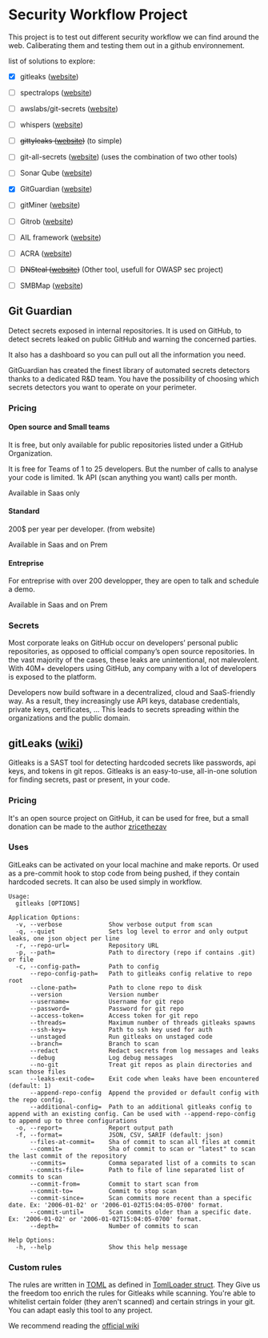 # Security Workflow Project

This project is to test out different security workflow we can find around the web. Caliberating them and testing them out in a github environnement.

list of solutions to explore:
- [x] gitleaks ([website](https://github.com/zricethezav/gitleaks))
- [ ] spectralops ([website](https://spectralops.io/))
- [ ] awslabs/git-secrets ([website](https://spectralops.io/))
- [ ] whispers ([website](https://github.com/Skyscanner/whispers))
- [ ] <s>gittyleaks ([website](https://github.com/kootenpv/gittyleaks))</s> (to simple)
- [ ] git-all-secrets ([website](https://github.com/anshumanbh/git-all-secrets)) (uses the combination of two other tools)
- [ ] Sonar Qube ([website](https://www.sonarqube.org/))
- [x] GitGuardian ([website](https://www.gitguardian.com/))
- [ ] gitMiner ([website](https://linuxsecurity.expert/tools/gitminer/))
- [ ] Gitrob ([website](https://linuxsecurity.expert/tools/gitrob/))
- [ ] AIL framework ([website](https://linuxsecurity.expert/tools/ail-framework/))
- [ ] ACRA ([website](https://linuxsecurity.expert/tools/acra/))
- [ ] <s>DNSteal ([website](https://linuxsecurity.expert/tools/dnsteal/))</s> (Other tool, usefull for OWASP sec project)
- [ ] SMBMap ([website](https://linuxsecurity.expert/tools/smbmap/))


## Git Guardian

Detect secrets exposed in internal repositories. It is used on GitHub, to detect secrets leaked on public GitHub and warning the concerned parties.

It also has a dashboard so you can pull out all the information you need.

GitGuardian has created the finest library of automated secrets detectors thanks to a dedicated R&D team. You have the possibility of choosing which secrets detectors you want to operate on your perimeter.

### Pricing

#### Open source and Small teams

It is free, but only available for public repositories listed under a GitHub Organization.

It is free for Teams of 1 to 25 developers. But the number of calls to analyse your code is limited. 1k API (scan anything you want) calls per month.

Available in Saas only

#### Standard

200$ per year per developer. (from website)

Available in Saas and on Prem

#### Entreprise

For entreprise with over 200 developper, they are open to talk and schedule a demo.

Available in Saas and on Prem

### Secrets

Most corporate leaks on GitHub occur on developers’ personal public repositories, as opposed to official company’s open source repositories. In the vast majority of the cases, these leaks are unintentional, not malevolent. With 40M+ developers using GitHub, any company with a lot of developers is exposed to the platform.

Developers now build software in a decentralized, cloud and SaaS-friendly way. As a result, they increasingly use API keys, database credentials, private keys, certificates, ... This leads to secrets spreading within the organizations and the public domain.

## gitLeaks ([wiki](https://github.com/zricethezav/gitleaks))

Gitleaks is a SAST tool for detecting hardcoded secrets like passwords, api keys, and tokens in git repos. Gitleaks is an easy-to-use, all-in-one solution for finding secrets, past or present, in your code.

### Pricing

It's an open source project on GitHub, it can be used for free, but a small donation can be made to the author [zricethezav](https://github.com/zricethezav)

### Uses

GitLeaks can be activated on your local machine and make reports. Or used as a pre-commit hook to stop code from being pushed, if they contain hardcoded secrets. It can also be used simply in workflow.

```
Usage:
  gitleaks [OPTIONS]

Application Options:
  -v, --verbose             Show verbose output from scan
  -q, --quiet               Sets log level to error and only output leaks, one json object per line
  -r, --repo-url=           Repository URL
  -p, --path=               Path to directory (repo if contains .git) or file
  -c, --config-path=        Path to config
      --repo-config-path=   Path to gitleaks config relative to repo root
      --clone-path=         Path to clone repo to disk
      --version             Version number
      --username=           Username for git repo
      --password=           Password for git repo
      --access-token=       Access token for git repo
      --threads=            Maximum number of threads gitleaks spawns
      --ssh-key=            Path to ssh key used for auth
      --unstaged            Run gitleaks on unstaged code
      --branch=             Branch to scan
      --redact              Redact secrets from log messages and leaks
      --debug               Log debug messages
      --no-git              Treat git repos as plain directories and scan those files
      --leaks-exit-code=    Exit code when leaks have been encountered (default: 1)
      --append-repo-config  Append the provided or default config with the repo config.
      --additional-config=  Path to an additional gitleaks config to append with an existing config. Can be used with --append-repo-config to append up to three configurations
  -o, --report=             Report output path
  -f, --format=             JSON, CSV, SARIF (default: json)
      --files-at-commit=    Sha of commit to scan all files at commit
      --commit=             Sha of commit to scan or "latest" to scan the last commit of the repository
      --commits=            Comma separated list of a commits to scan
      --commits-file=       Path to file of line separated list of commits to scan
      --commit-from=        Commit to start scan from
      --commit-to=          Commit to stop scan
      --commit-since=       Scan commits more recent than a specific date. Ex: '2006-01-02' or '2006-01-02T15:04:05-0700' format.
      --commit-until=       Scan commits older than a specific date. Ex: '2006-01-02' or '2006-01-02T15:04:05-0700' format.
      --depth=              Number of commits to scan

Help Options:
  -h, --help                Show this help message
```

### Custom rules

The rules are written in [TOML](https://github.com/toml-lang/toml) as defined in [TomlLoader struct](https://github.com/zricethezav/gitleaks/blob/master/config/config.go#L57-L87). They Give us the freedom too enrich the rules for Gitleaks while scanning. You're able to whitelist certain folder (they aren't scanned) and certain strings in your git. You can adapt easly this tool to any project.

We recommend reading the [official wiki](https://github.com/zricethezav/gitleaks)

